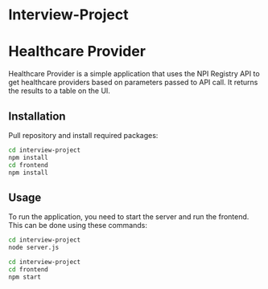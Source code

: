 # Interview-Project
# Healthcare Provider

Healthcare Provider is a simple application that uses the NPI Registry API to get healthcare providers based on parameters passed to API call. It returns the results to a table on the UI. 

## Installation

Pull repository and install required packages:

```bash
cd interview-project
npm install
cd frontend
npm install
```

## Usage

To run the application, you need to start the server and run the frontend. This can be done using these commands: 

```bash
cd interview-project
node server.js
```

```bash
cd interview-project
cd frontend
npm start
```
